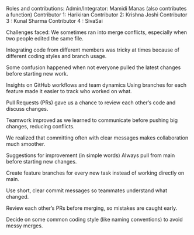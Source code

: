 Roles and contributions:
Admin/Integrator: Mamidi Manas (also contributes a function)
Contributor 1: Harikiran
Contributor 2: Krishna Joshi
Contributor 3 : Kunal Sharma
Contributor 4 : SivaSai

Challenges faced:
We sometimes ran into merge conflicts, especially when two people edited the same file.

Integrating code from different members was tricky at times because of different coding styles and branch usage.


Some confusion happened when not everyone pulled the latest changes before starting new work.


Insights on GitHub workflows and team dynamics
Using branches for each feature made it easier to track who worked on what.


Pull Requests (PRs) gave us a chance to review each other’s code and discuss changes.


Teamwork improved as we learned to communicate before pushing big changes, reducing conflicts.


We realized that committing often with clear messages makes collaboration much smoother.


Suggestions for improvement (in simple words)
Always pull from main before starting new changes.


Create feature branches for every new task instead of working directly on main.


Use short, clear commit messages so teammates understand what changed.


Review each other’s PRs before merging, so mistakes are caught early.


Decide on some common coding style (like naming conventions) to avoid messy merges.